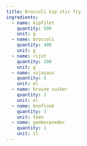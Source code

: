 ```yaml
---
title: Broccoli kip stir fry
ingredients:
  - name: kipfilet
    quantity: 500
    unit: g
  - name: broccoli
    quantity: 400
    unit: g
  - name: rijst
    quantity: 200
    unit: g
  - name: sojasaus
    quantity: 5
    unit: el
  - name: bruine suiker
    quantity: 2
    unit: el
  - name: knoflook
    quantity: 3
    unit: teen
  - name: gemberpoeder
    quantity: 1
    unit: tl
---
```


<Recipe />
